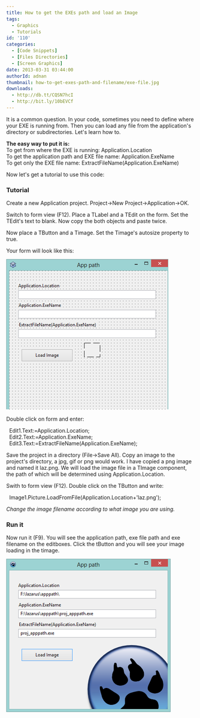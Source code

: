 ```yaml
---
title: How to get the EXEs path and load an Image
tags:
  - Graphics
  - Tutorials
id: '110'
categories:
  - [Code Snippets]
  - [Files Directories]
  - [Screen Graphics]
date: 2013-03-31 03:44:00
authorId: adnan
thumbnail: how-to-get-exes-path-and-filename/exe-file.jpg
downloads:
  - http://db.tt/CQSN7hcI
  - http://bit.ly/10bEVCf
---
```


It is a common question. In your code, sometimes you need to define where your EXE is running from. Then you can load any file from the application's directory or subdirectories. Let's learn how to.
<!-- more -->
  
  
**The easy way to put it is:**  
To get from where the EXE is running: Application.Location  
To get the application path and EXE file name: Application.ExeName  
To get only the EXE file name: ExtractFileName(Application.ExeName)  
  
Now let's get a tutorial to use this code:  
  

### Tutorial

Create a new Application project. Project->New Project->Application->OK.  
  
Switch to form view (F12). Place a TLabel and a TEdit on the form. Set the TEdit's text to blank. Now copy the both objects and paste twice.  
  
Now place a TButton and a Timage. Set the Timage's autosize property to true.  
  
Your form will look like this:  

![](how-to-get-exes-path-and-filename/apppath-1.gif)

  
  
Double click on form and enter:  

  Edit1.Text:=Application.Location;  
  Edit2.Text:=Application.ExeName;  
  Edit3.Text:=ExtractFileName(Application.ExeName);

  
  
Save the project in a directory (File->Save All). Copy an image to the project's directory, a jpg, gif or png would work. I have copied a png image and named it laz.png. We will load the image file in a TImage component, the path of which will be determined using Application.Location.  
  
Swith to form view (F12). Double click on the TButton and write:  

  Image1.Picture.LoadFromFile(Application.Location+'laz.png');

  
  
_Change the image filename according to what image you are using._  
  

### Run it

Now run it (F9). You will see the application path, exe file path and exe filename on the editboxes. Click the tButton and you will see your image loading in the timage.  

![](how-to-get-exes-path-and-filename/apppath-2.gif)
